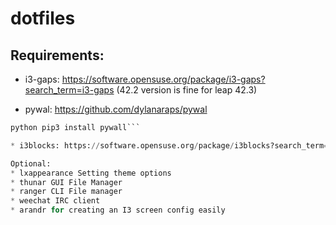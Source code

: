 # dotfiles

## Requirements:
* i3-gaps: https://software.opensuse.org/package/i3-gaps?search_term=i3-gaps (42.2 version is fine for leap 42.3)

* pywal: https://github.com/dylanaraps/pywal
```Python 3.5+ (Use pyenv install 3.5.4 | then set global to pyenv global 3.5.4)
python pip3 install pywall```

* i3blocks: https://software.opensuse.org/package/i3blocks?search_term=i3blocks

Optional:
* lxappearance Setting theme options
* thunar GUI File Manager
* ranger CLI File manager
* weechat IRC client
* arandr for creating an I3 screen config easily



